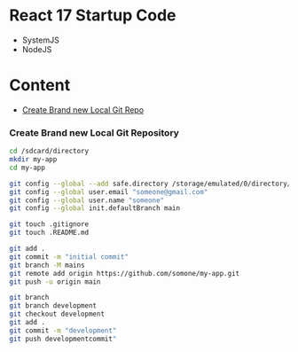 # React 17 Startup Code
- SystemJS
- NodeJS

# Content
- [Create Brand new Local Git Repo](#create-brand-new-local-git-repository)

### Create Brand new Local Git Repository
```sh
cd /sdcard/directory
mkdir my-app
cd my-app

git config --global --add safe.directory /storage/emulated/0/directory/my-app
git config --global user.email "someone@gmail.com"
git config --global user.name "someone"
git config --global init.defaultBranch main

git touch .gitignore
git touch .README.md

git add .
git commit -m "initial commit"
git branch -M mains
git remote add origin https://github.com/somone/my-app.git
git push -u origin main

git branch
git branch development
git checkout development
git add .
git commit -m "development"
git push developmentcommit"
```